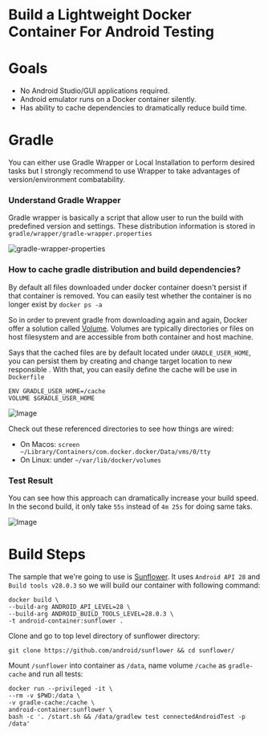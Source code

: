 # Build a Lightweight Docker Container For Android Testing

# Goals

* No Android Studio/GUI applications required.
* Android emulator runs on a Docker container silently.
* Has ability to cache dependencies to dramatically reduce build time.


# Gradle
You can either use Gradle Wrapper or Local Installation to perform desired tasks but I strongly recommend to use Wrapper to take advantages of version/environment combatability.

### Understand Gradle Wrapper
Gradle wrapper is basically a script that allow user to run the build with predefined version and settings. These distribution information is stored in `gradle/wrapper/gradle-wrapper.properties`

![gradle-wrapper-properties](https://raw.githubusercontent.com/fastphat/android-container/migrate-to-gradle-wrapper/images/gradle-wrapper.png)

### How to cache gradle distribution and build dependencies?
By default all files downloaded under docker container doesn't persist if that container is removed. You can easily test whether the container is no longer exist by `docker ps -a`

So in order to prevent gradle from downloading again and again, Docker offer a solution called [Volume](https://docs.docker.com/storage/). Volumes are typically directories or files on host filesystem and are accessible from both container and host machine. 

Says that the cached files are by default located under `GRADLE_USER_HOME`, you can persist them by creating and change target location to new responsible . With that, you can easily define the cache will be use in `Dockerfile`

```
ENV GRADLE_USER_HOME=/cache
VOLUME $GRADLE_USER_HOME
```

![Image](https://github.com/fastphat/android-container/blob/migrate-to-gradle-wrapper/images/docker-volume.png?raw=true)

Check out these referenced directories to see how things are wired:

- On Macos: `screen ~/Library/Containers/com.docker.docker/Data/vms/0/tty`
- On Linux: under `~/var/lib/docker/volumes`

### Test Result

You can see how this approach can dramatically increase your build speed. In the second build, it only take `55s` instead of `4m 25s` for doing same taks.

![Image](https://github.com/fastphat/android-container/blob/migrate-to-gradle-wrapper/images/build-time.png?raw=true)


# Build Steps 

The sample that we're going to use is [Sunflower](https://github.com/android/sunflower). It uses `Android API 28` and `Build tools v28.0.3` so we will build our container with following command:

```shell
docker build \
--build-arg ANDROID_API_LEVEL=28 \
--build-arg ANDROID_BUILD_TOOLS_LEVEL=28.0.3 \
-t android-container:sunflower .
```

Clone and go to top level directory of sunflower directory:

```shell
git clone https://github.com/android/sunflower && cd sunflower/
```

Mount `/sunflower` into container as `/data`, name volume `/cache` as `gradle-cache` and run all tests:

```shell
docker run --privileged -it \
--rm -v $PWD:/data \
-v gradle-cache:/cache \
android-container:sunflower \
bash -c '. /start.sh && /data/gradlew test connectedAndroidTest -p /data'
```